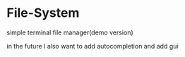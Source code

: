 # File-System
simple terminal file manager(demo version)

in the future I also want to add autocompletion and add gui
